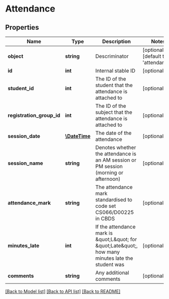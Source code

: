 # Attendance

## Properties
Name | Type | Description | Notes
------------ | ------------- | ------------- | -------------
**object** | **string** | Descriminator | [optional] [default to 'attendance']
**id** | **int** | Internal stable ID | [optional] 
**student_id** | **int** | The ID of the student that the attendance is attached to | [optional] 
**registration_group_id** | **int** | The ID of the subject that the attendance is attached to | [optional] 
**session_date** | [**\DateTime**](\DateTime.md) | The date of the attendance | [optional] 
**session_name** | **string** | Denotes whether the attendance is an AM session or PM session (morning or afternoon) | [optional] 
**attendance_mark** | **string** | The attendance mark standardised to code set CS066/D00225 in CBDS | [optional] 
**minutes_late** | **int** | If the attendance mark is \&quot;L\&quot; for \&quot;Late\&quot;, how many minutes late the student was | [optional] 
**comments** | **string** | Any additional comments | [optional] 

[[Back to Model list]](../README.md#documentation-for-models) [[Back to API list]](../README.md#documentation-for-api-endpoints) [[Back to README]](../README.md)


